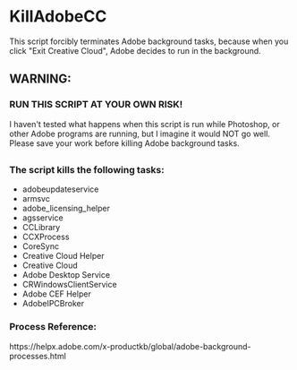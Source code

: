 # KillAdobeCC
This script forcibly terminates Adobe background tasks, because when you click "Exit Creative Cloud", Adobe decides to run in the background.

<h2>WARNING:</h2> <h3>RUN THIS SCRIPT AT YOUR OWN RISK!</h3>
I haven't tested what happens when this script is run while Photoshop, or other Adobe programs are running, but I imagine it would NOT go well. Please save your work before killing Adobe background tasks.
<h2></h2> <h3>The script kills the following tasks:</h3>
  
  - adobeupdateservice
  - armsvc
  - adobe_licensing_helper
  - agsservice
  - CCLibrary
  - CCXProcess
  - CoreSync
  - Creative Cloud Helper
  - Creative Cloud
  - Adobe Desktop Service
  - CRWindowsClientService
  - Adobe CEF Helper
  - AdobeIPCBroker
<h3>Process Reference:</h3> https://helpx.adobe.com/x-productkb/global/adobe-background-processes.html
